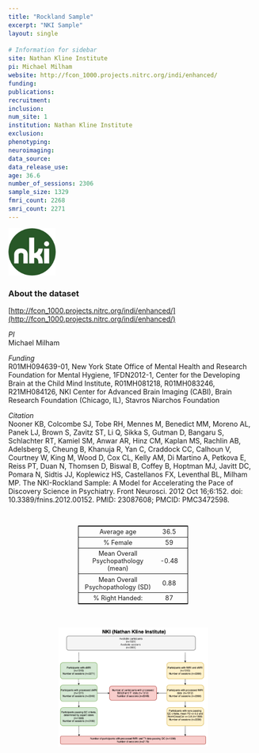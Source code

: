 ```yaml
---
title: "Rockland Sample"
excerpt: "NKI Sample"
layout: single

# Information for sidebar
site: Nathan Kline Institute
pi: Michael Milham
website: http://fcon_1000.projects.nitrc.org/indi/enhanced/
funding:
publications:
recruitment:
inclusion:
num_site: 1
institution: Nathan Kline Institute
exclusion:
phenotyping:
neuroimaging:
data_source:
data_release_use:
age: 36.6
number_of_sessions: 2306
sample_size: 1329
fmri_count: 2268
smri_count: 2271
---
```

<div style="text-align: left;">
     <img src="/assets/images/logos/NKI.png" style="width: auto; height: 10vw;" />
</div>

### About the dataset
[http://fcon_1000.projects.nitrc.org/indi/enhanced/](http://fcon_1000.projects.nitrc.org/indi/enhanced/)

*PI*
<br>
Michael Milham

*Funding*
<br>
R01MH094639-01, New York State Office of Mental Health and Research Foundation for Mental Hygiene, 1FDN2012-1, Center for the Developing Brain at the Child Mind Institute, R01MH081218, R01MH083246, R21MH084126, NKI Center for Advanced Brain Imaging (CABI), Brain Research Foundation (Chicago, IL), Stavros Niarchos Foundation

*Citation*
<br>
Nooner KB, Colcombe SJ, Tobe RH, Mennes M, Benedict MM, Moreno AL, Panek LJ, Brown S, Zavitz ST, Li Q, Sikka S, Gutman D, Bangaru S, Schlachter RT, Kamiel SM, Anwar AR, Hinz CM, Kaplan MS, Rachlin AB, Adelsberg S, Cheung B, Khanuja R, Yan C, Craddock CC, Calhoun V, Courtney W, King M, Wood D, Cox CL, Kelly AM, Di Martino A, Petkova E, Reiss PT, Duan N, Thomsen D, Biswal B, Coffey B, Hoptman MJ, Javitt DC, Pomara N, Sidtis JJ, Koplewicz HS, Castellanos FX, Leventhal BL, Milham MP. The NKI-Rockland Sample: A Model for Accelerating the Pace of Discovery Science in Psychiatry. Front Neurosci. 2012 Oct 16;6:152. doi: 10.3389/fnins.2012.00152. PMID: 23087608; PMCID: PMC3472598.


<br>
<div class=table align='center'>
<table style="text-align: center;
width:44%; font-size:90%; border: 1px solid black">
<tr><th style="font-weight:normal">Average age</th><th style="font-weight:normal">36.5</th><th style="font-weight:normal"></th></tr>
<tr><th style="font-weight:normal">% Female</th><th style="font-weight:normal">59</th><th style="font-weight:normal"></th></tr>
<tr><th style="font-weight:normal">Mean Overall Psychopathology (mean)</th><th style="font-weight:normal">-0.48</th><th style="font-weight:normal"></th></tr>
<tr><th style="font-weight:normal">Mean Overall Psychopathology (SD)</th><th style="font-weight:normal">0.88</th><th style="font-weight:normal"></th></tr>
<tr><th style="font-weight:normal">% Right Handed:</th><th style="font-weight:normal">87</th><th style="font-weight:normal"></th></tr>
<table>

<br>
<br>
<div style="text-align: center;">
     <img src="/assets/images/datasets/NKI_Flowchart.png" width="60%" height="auto" />
</div>